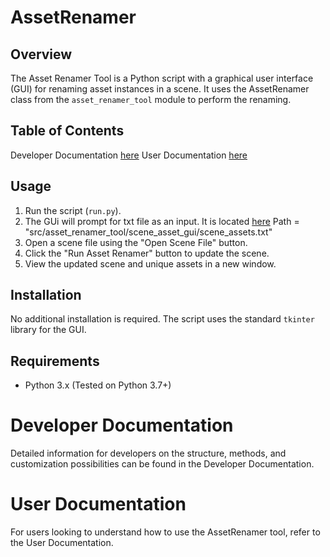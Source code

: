 # AssetRenamer

## Overview
The Asset Renamer Tool is a Python script with a graphical user interface (GUI) for renaming asset instances in a scene. It uses the AssetRenamer class from the `asset_renamer_tool` module to perform the renaming.

## Table of Contents
Developer Documentation [here](./docs/developer/developer_documentation.md)
User Documentation [here](https://github.com/Dante-yamato/asset-renamer-tool/blob/main/docs/user/user_documentation.md)

## Usage

1. Run the script (`run.py`).
2. The GUi will prompt for txt file as an input. It is located [here](https://github.com/Dante-yamato/asset-renamer-tool/blob/main/src/asset_renamer_tool/scene_asset_gui/scene_assets.txt)
Path = "src/asset_renamer_tool/scene_asset_gui/scene_assets.txt"
3. Open a scene file using the "Open Scene File" button.
4. Click the "Run Asset Renamer" button to update the scene.
5. View the updated scene and unique assets in a new window.

## Installation

No additional installation is required. The script uses the standard `tkinter` library for the GUI.

## Requirements

- Python 3.x (Tested on Python 3.7+)

# Developer Documentation
Detailed information for developers on the structure, methods, and customization possibilities can be found in the Developer Documentation.

# User Documentation
For users looking to understand how to use the AssetRenamer tool, refer to the User Documentation.
